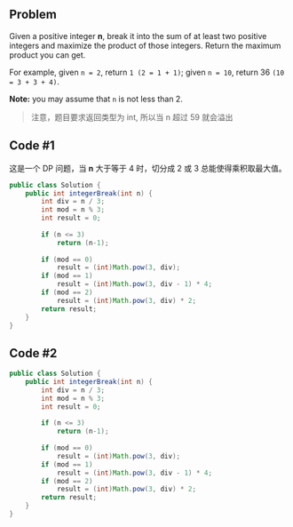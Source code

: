 ## Problem
Given a positive integer **n**, break it into the sum of at least two positive integers and maximize the product of those integers. Return the maximum product you can get.

For example, given `n = 2`, return `1 (2 = 1 + 1)`; given `n = 10`, return 36 `(10 = 3 + 3 + 4)`.

**Note:** you may assume that `n` is not less than 2.

> 注意，题目要求返回类型为 int, 所以当 n 超过 59 就会溢出

## Code #1
这是一个 DP 问题，当 **n** 大于等于 4 时，切分成 2 或 3 总能使得乘积取最大值。

```java
public class Solution {
    public int integerBreak(int n) {
        int div = n / 3;
        int mod = n % 3;
        int result = 0;
        
        if (n <= 3)
            return (n-1);
        
        if (mod == 0)
            result = (int)Math.pow(3, div);
        if (mod == 1)
            result = (int)Math.pow(3, div - 1) * 4;
        if (mod == 2)
            result = (int)Math.pow(3, div) * 2;
        return result;
    }
}
```

## Code #2
```java
public class Solution {
    public int integerBreak(int n) {
        int div = n / 3;
        int mod = n % 3;
        int result = 0;
        
        if (n <= 3)
            return (n-1);
        
        if (mod == 0)
            result = (int)Math.pow(3, div);
        if (mod == 1)
            result = (int)Math.pow(3, div - 1) * 4;
        if (mod == 2)
            result = (int)Math.pow(3, div) * 2;
        return result;
    }
}
```
